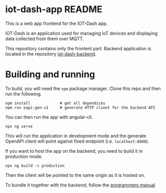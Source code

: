 # iot-dash-app README

This is a web app frontend for the IOT-Dash app.

IOT-Dash is an application used for managing IoT devices and displaying data collected from them over MQTT.

This repository contains only the frontent part. Backend application is located in the repository [iot-dash-backend](https://github.com/Muph0/iot-dash-backend).

# Building and running

To build, you will need the `npm` package manager.
Clone this repo and then run the following.

```
npm install             # get all dependices
npm run oapi-gen-v1     # generate HTTP client for the backend API
```

You can then run the app with angular-cli.
```
npx ng serve
```

This will run the application in development mode and the generate OpenAPI client will point against fixed endpoint (i.e. `localhost:8080`).

If you want to host the app on the backend, you need to build it in production mode.
```
npx ng build -c production
```

Then the client will be pointed to the same origin as it is hosted on.

To bundle it together with the backend, follow the [programmers manual](https://muph0.github.io/iot-dash-backend/)
